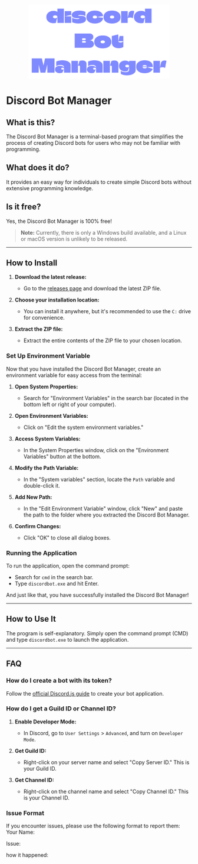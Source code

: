 <div align="center">
  <img src="logoDiscord.png" height="200" />
</div>

# Discord Bot Manager

## What is this?
The Discord Bot Manager is a terminal-based program that simplifies the process of creating Discord bots for users who may not be familiar with programming.

## What does it do?
It provides an easy way for individuals to create simple Discord bots without extensive programming knowledge.

## Is it free? 
Yes, the Discord Bot Manager is 100% free!

> **Note:** Currently, there is only a Windows build available, and a Linux or macOS version is unlikely to be released.

---

## How to Install

1. **Download the latest release:**
   - Go to the [releases page](https://github.com/your-repo/releases) and download the latest ZIP file.

2. **Choose your installation location:**
   - You can install it anywhere, but it's recommended to use the `C:` drive for convenience.

3. **Extract the ZIP file:**
   - Extract the entire contents of the ZIP file to your chosen location.

### Set Up Environment Variable
Now that you have installed the Discord Bot Manager, create an environment variable for easy access from the terminal:

1. **Open System Properties:**
   - Search for "Environment Variables" in the search bar (located in the bottom left or right of your computer).

2. **Open Environment Variables:**
   - Click on "Edit the system environment variables."

3. **Access System Variables:**
   - In the System Properties window, click on the "Environment Variables" button at the bottom.

4. **Modify the Path Variable:**
   - In the "System variables" section, locate the `Path` variable and double-click it.

5. **Add New Path:**
   - In the "Edit Environment Variable" window, click "New" and paste the path to the folder where you extracted the Discord Bot Manager.

6. **Confirm Changes:**
   - Click "OK" to close all dialog boxes.

### Running the Application
To run the application, open the command prompt:

- Search for `cmd` in the search bar.
- Type `discordbot.exe` and hit Enter.

And just like that, you have successfully installed the Discord Bot Manager!

---

## How to Use It
The program is self-explanatory. Simply open the command prompt (CMD) and type `discordbot.exe` to launch the application.

---

## FAQ

### How do I create a bot with its token?
Follow the [official Discord.js guide](https://discordjs.guide/preparations/setting-up-a-bot-application.html#creating-your-bot) to create your bot application.

### How do I get a Guild ID or Channel ID?
1. **Enable Developer Mode:**
   - In Discord, go to `User Settings` > `Advanced`, and turn on `Developer Mode`.

2. **Get Guild ID:**
   - Right-click on your server name and select "Copy Server ID." This is your Guild ID.

3. **Get Channel ID:**
   - Right-click on the channel name and select "Copy Channel ID." This is your Channel ID.

### Issue Format
If you encounter issues, please use the following format to report them:
Your Name:

Issue:

how it happened:
